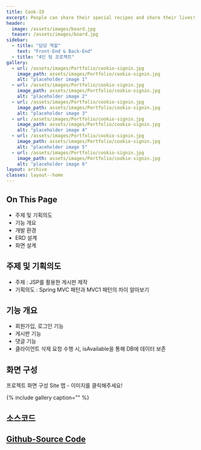 ```yaml
---
title: Cook-IO
excerpt: People can share their special recipes and share their lives!
header:
  image: /assets/images/board.jpg
  teaser: /assets/images/board.jpg
sidebar:
  - title: "담당 역할"
    text: "Front-End & Back-End"
  - title: "4인 팀 프로젝트"
gallery:
  - url: /assets/images/Portfolio/cookio-signin.jpg
    image_path: assets/images/Portfolio/cookio-signin.jpg
    alt: "placeholder image 1"
  - url: /assets/images/Portfolio/cookio-signin.jpg
    image_path: assets/images/Portfolio/cookio-signin.jpg
    alt: "placeholder image 2"
  - url: /assets/images/Portfolio/cookio-signin.jpg
    image_path: assets/images/Portfolio/cookio-signin.jpg
    alt: "placeholder image 3"
  - url: /assets/images/Portfolio/cookio-signin.jpg
    image_path: assets/images/Portfolio/cookio-signin.jpg
    alt: "placeholder image 4"
  - url: /assets/images/Portfolio/cookio-signin.jpg
    image_path: assets/images/Portfolio/cookio-signin.jpg
    alt: "placeholder image 5"
  - url: /assets/images/Portfolio/cookio-signin.jpg
    image_path: assets/images/Portfolio/cookio-signin.jpg
    alt: "placeholder image 6"
layout: archive
classes: layout--home
---
```




## On This Page

- 주제 및 기획의도
- 기능 개요
- 개발 환경
- ERD 설계
- 화면 설계





## 주제 및 기획의도

- 주제 : JSP를 활용한 게시판 제작
- 기획의도 : Spring MVC 패턴과 MVC1 패턴의 차이 알아보기



## 기능 개요

- 회원가입, 로그인 기능
- 게시판 기능
- 댓글 기능
- 클라이언트 삭제 요청 수행 시, isAvailable을 통해 DB에 데이터 보존





## 화면 구성	

프로젝트 화면 구성 Site 맵 - 이미지를 클릭해주세요!

{% include gallery caption="" %}



## 소스코드

## [Github-Source Code](https://github.com/harachoi/Cook-I-O)
